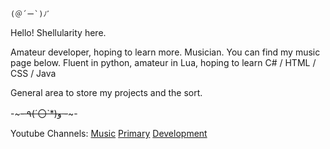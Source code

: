 	(＠´ー`)ﾉﾞ

Hello! Shellularity here.

Amateur developer, hoping to learn more.
Musician. You can find my music page below.
Fluent in python, amateur in Lua, hoping to learn C# / HTML / CSS / Java

General area to store my projects and the sort. 

-~~~- ٩(ˊ〇ˋ*)و -~~~-

Youtube Channels:
[Music](https://www.youtube.com/channel/UCQ2SmbeUjPvkVu94ogC_O2A)
[Primary](https://www.youtube.com/channel/UCOgzI4KaF3O99iKhaFuCxSw)
[Development](https://www.youtube.com/channel/UCHrDm3dY3RDdbYYbwpgplDg)
